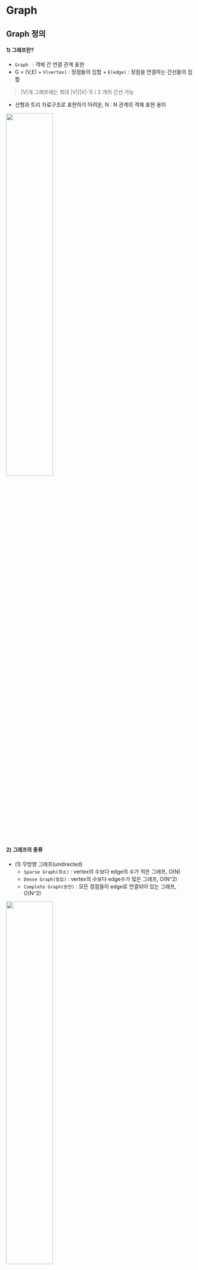 # Graph

## Graph 정의

#### 1) 그래프란?
  + `Graph ` : 객체 간 연결 관계 표현
  +  G = (V,E)
    + `V(vertex)` : 정점들의 집합
    + `E(edge)` : 정점을 연결하는 간선들의 집합
  > |V|개 그래프에는 최대 |V|(|V|-1) / 2 개의 간선 가능
  + 선형과 트리 자료구조로 표현하기 어려운, N : N 관계의 객체 표현 용이
  <img src = "https://user-images.githubusercontent.com/71436576/126340242-9e719b1f-7c74-4fbf-b92e-38d36b83946c.png" width="50%" height="50%">
  
#### 2) 그래프의 종류
  + (1) 무방향 그래프(undirected)
    + `Sparse Graph(희소)` : vertex의 수보다 edge의 수가 적은 그래프, O(N)
    + `Dense Graph(밀집)` : vertex의 수보다 edge수가 많은 그래프, O(N^2)
    + `Complete Graph(완전)` : 모든 정점들이 edge로 연결되어 있는 그래프, O(N^2)
  <img src = "https://user-images.githubusercontent.com/71436576/126341410-5f5b0332-83f3-4146-8a59-be7101b0e73b.png" width="50%" height="50%">

  + (2) 방향 그래프(weighted)
    + `진입 차수(in-degree)` : 외부에서 오는 간선의 개수
    + `진출 차수(out-degree)` : 외부로 향하는 간선의 개수
       
#### 3) 그래프 용어
  + `adjacent` : 두 개의 정점이 엣지로 연결된 경우
    + 완전 그래프에 속한 임의의 두 정점들은 모두 인접해 있음!
    + `incident` : 같은 경우 엣지의 관점에서, 두 정점에 부속(incident)되었다고 함
  + `degree` : 해당 노드에 연결된 엣지의 수(혹은 엣지 가중치의 합)
  + `subgraph` : G=(V,E)가 주어졌을 때 다음을 만족하는 G′=(V′,E′)
    + E′ 는 V′에만 부속(=V′에 속한 모든 엣지가 G′에 있어야 함)되어 있으며 E의 부분집합
    + V′는 V의 부분집합
  + `Spanning tree` : 최소 edge로 모든 정점을 연결한 그래프
  + `연결 성분` : 연결된( 더 이상 확장 불가능)subgraph의 최대치
 
#### 4) 그래프 표현
> 인접 행렬(Adjacent matrix)
  + **두 정점을 연결하는 간선의 유무**를 행렬 형태로 표현
    + 두 정점이 인접 : 1, 인접 X : 0 으로 표현
  + |V| * |V| 크기의 2차원 리스트 이용하여 간선 정보 저장
    
<image src = "https://user-images.githubusercontent.com/71436576/126507515-d0c5cf61-e753-43b4-b561-2d11ebca9061.png" width="50%" height="50%">

  + 장점: 한 번의 배열 접근만으로 정점의 번호 u,v사이의 간선이 있는지 여부 확인 가능
  + 단점: 항상 O(∣V∣ ^2)크기의 공간을 사용함
  + `밀집 그래프(dense graph)`: 간선의 수가 ∣V∣^2에 비례하는 그래프 → 인접 행렬 사용
  
> 인접 리스트(Adjacent list)

  + 각 정점마다 인접 정점으로 나가는 간선 정보 저장
  + **각각의 정점에 인접한 정점**들을 연결 리스트로 표현
 
 <image src = "https://user-images.githubusercontent.com/71436576/126507429-f335c435-e2e0-4dbc-88c4-4e1de1b9ec8c.png" width="50%" height="50%">
     
  + 장점: 실제 간선 수만큼의 원소 O(∣V∣+∣E∣)의 공간만을 사용, 인접한 노드에 어떤것이 있는지 알기 쉬움
  + 단점: 정점의 번호 u,v사이의 간선이 있는지 여부를 연결리스트 adjacent[u]를 처음부터 일일이 확인해야함
  + 희소 그래프(sparse graph): 간선의 수가 ∣V∣^2 에 비해 훨씬 적은 그래프 → 인접 리스트 사용

## Graph 탐색(1) DFS

## Graph 탐색(2) BFS

## 상호 베타 집합

# Graph 활용_최소 비용

## Minimum Spanning Tree

## Prim Algorithm

## Kruskal Algorithm

## Dijkstra Algorithm
